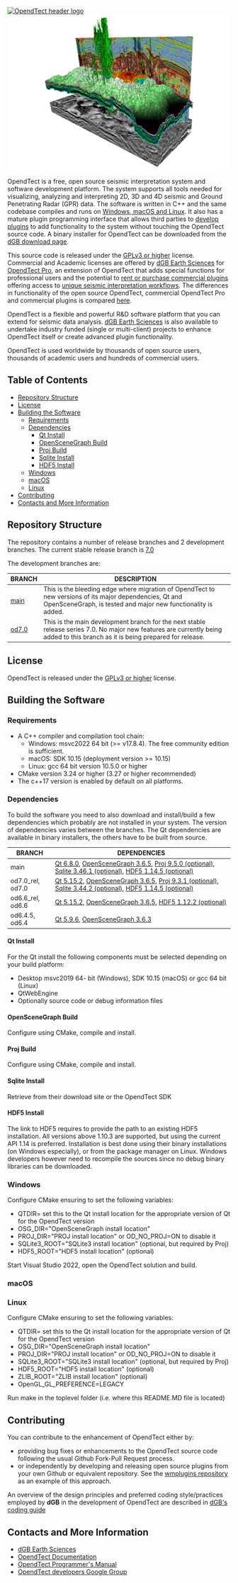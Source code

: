 [![OpendTect header logo][header-img]](https://dgbes.com/index.php/software#free)
[![Example][example-img]]()

OpendTect is a free, open source seismic interpretation system and software development platform. The system supports all tools needed for visualizing, analyzing and interpreting 2D, 3D and 4D seismic and Ground Penetrating Radar (GPR) data. The software is written in C++ and the same codebase compiles and runs on [Windows, macOS and Linux](https://dgbes.com/index.php/software/supported-platforms). It also has a mature plugin programming interface that allows third parties to [develop plugins](https://dgbes.com/index.php/services/research-development#develop-your-own-plugins) to add functionality to the system without touching the OpendTect source code. A binary installer for OpendTect can be downloaded from the [dGB download page](https://dgbes.com/index.php/download).

This source code is released under the [GPLv3 or higher](https://www.gnu.org/licenses/gpl-3.0.html) license. Commercial and Academic licenses are offered by [dGB Earth Sciences](https://dgbes.com) for [OpendTect Pro](https://dgbes.com/index.php/software#commercial), an extension of OpendTect that adds special functions for professional users and the potential to [rent or purchase commercial plugins](https://prostore.dgbes.com/) offering access to [unique seismic interpretation workflows](https://dgbes.com/index.php/software/plugins). The differences in functionality of the open source OpendTect, commercial OpendTect Pro and commercial plugins is compared [here](https://dgbes.com/index.php/software/supported-functionality).

OpendTect is a flexible and powerful R&D software platform that you can extend for seismic data analysis. [dGB Earth Sciences](https://dgbes.com/index.php/services/research-development) is also available to undertake industry funded (single or multi-client) projects to enhance OpendTect itself or create advanced plugin functionality. 

OpendTect is used worldwide by thousands of open source users, thousands of academic users and hundreds of commercial users.
## Table of Contents

- [Repository Structure](#repository-structure)
- [License](#license)
- [Building the Software](#building-the-software)
	- [Requirements](#requirements)
	- [Dependencies](#dependencies)
		- [Qt Install](#qt-install)
		- [OpenSceneGraph Build](#openscenegraph-build)
		- [Proj Build](#proj-build)
		- [Sqlite Install](#sqlite-install)
		- [HDF5 Install](#hdf5-install)
 	- [Windows](#windows)
 	- [macOS](#macos)
 	- [Linux](#linux)
- [Contributing](#contributing)
- [Contacts and More Information](#contacts-and-more-information)

## Repository Structure
The repository contains a number of release branches and 2 development branches. The current stable release branch is [7.0](https://github.com/OpendTect/OpendTect/tree/od7.0)

The development branches are:

| BRANCH | DESCRIPTION |
| -------------| ----------------- |
| [main](https://github.com/OpendTect/OpendTect/tree/main) | This is the bleeding edge where migration of OpendTect to new versions of its major dependencies, Qt and OpenSceneGraph, is tested and major new functionality is added.  |
| [od7.0](https://github.com/OpendTect/OpendTect/tree/od7.0)  | This is the main development branch for the next stable release series 7.0. No major new features are currently being added to this branch as it is being prepared for release. |

## License
OpendTect is released under the [GPLv3 or higher](https://www.gnu.org/licenses/gpl-3.0.html) license.

## Building the Software
### Requirements

- A C++ compiler and compilation tool chain:
	- Windows: msvc2022 64 bit (>= v17.8.4). The free community edition is sufficient.
	- macOS: SDK 10.15 (deployment version >= 10.15)
	- Linux: gcc 64 bit version 10.5.0 or higher
- CMake version 3.24 or higher (3.27 or higher recommended)
- The c++17 version is enabled by default on all platforms.

### Dependencies
To build the software you need to also download and install/build a few dependencies which probably are not installed in your system. The version of dependencies varies between the branches. The Qt dependencies are available in binary installers, the others have to be built from source.

| BRANCH | DEPENDENCIES |
| -------------| ----------------- |
| main | [Qt 6.8.0](https://download.qt.io/archive/qt/6.8/6.8.0/), [OpenSceneGraph 3.6.5](https://github.com/openscenegraph/OpenSceneGraph/archive/OpenSceneGraph-3.6.5.tar.gz), [Proj 9.5.0 (optional)](https://download.osgeo.org/proj/proj-9.5.0.tar.gz), [Sqlite 3.46.1 (optional)](https://www.sqlite.org/download.html), [HDF5 1.14.5 (optional)](https://www.hdfgroup.org/downloads/hdf5) |
| od7.0_rel, od7.0 | [Qt 5.15.2](https://download.qt.io/archive/qt/5.15/5.15.2/), [OpenSceneGraph 3.6.5](https://github.com/openscenegraph/OpenSceneGraph/archive/OpenSceneGraph-3.6.5.tar.gz), [Proj 9.3.1 (optional)](https://download.osgeo.org/proj/proj-9.3.1.tar.gz), [Sqlite 3.44.2 (optional)](https://www.sqlite.org/download.html), [HDF5 1.14.5 (optional)](https://www.hdfgroup.org/downloads/hdf5) |
| od6.6_rel, od6.6 | [Qt 5.15.2](https://download.qt.io/archive/qt/5.15/5.15.2/), [OpenSceneGraph 3.6.5](https://github.com/openscenegraph/OpenSceneGraph/archive/OpenSceneGraph-3.6.5.tar.gz), [HDF5 1.12.2 (optional)](https://www.hdfgroup.org/downloads/hdf5) |
| od6.4.5, od6.4 | [Qt 5.9.6](https://download.qt.io/archive/qt/5.9/5.9.6/), [OpenSceneGraph 3.6.3](https://github.com/openscenegraph/OpenSceneGraph/archive/OpenSceneGraph-3.6.3.tar.gz) |

#### Qt Install
For the Qt install the following components must be selected depending on your build platform:

-  Desktop msvc2019 64- bit (Windows), SDK 10.15 (macOS) or gcc 64 bit (Linux) 
-  QtWebEngine
-  Optionally source code or debug information files

#### OpenSceneGraph Build
Configure using CMake, compile and install. 

#### Proj Build
Configure using CMake, compile and install. 

#### Sqlite Install
Retrieve from their download site or the OpendTect SDK

#### HDF5 Install
The link to HDF5 requires to provide the path to an existing HDF5 installation. All versions above 1.10.3 are supported, but using the current API 1.14 is preferred. Installation is best done using their binary installations (on Windows especially), or from the package manager on Linux. Windows developers however need to recompile the sources since no debug binary libraries can be downloaded.

### Windows
Configure CMake ensuring to set the following variables:

- QTDIR= set this to the Qt install location for the appropriate version of Qt for the OpendTect version
- OSG_DIR="OpenSceneGraph install location"
- PROJ_DIR="PROJ install location" or OD_NO_PROJ=ON to disable it
- SQLite3_ROOT="SQLite3 install location" (optional, but required by Proj)
- HDF5_ROOT="HDF5 install location" (optional)

Start Visual Studio 2022, open the OpendTect solution and build.

### macOS
### Linux
Configure CMake ensuring to set the following variables:

- QTDIR= set this to the Qt install location for the appropriate version of Qt for the OpendTect version
- OSG_DIR="OpenSceneGraph install location"
- PROJ_DIR="PROJ install location" or OD_NO_PROJ=ON to disable it
- SQLite3_ROOT="SQLite3 install location" (optional, but required by Proj)
- HDF5_ROOT="HDF5 install location" (optional)
- ZLIB_ROOT="ZLIB install location" (optional)
- OpenGL\_GL\_PREFERENCE=LEGACY 

Run make in the toplevel folder (i.e. where this README.MD file is located)

## Contributing
[//]: # (PROBABLY WANT TO EXPAND THIS WITH GUIDANCE ON WHAT TYPE OF CONTRIBUTIONS WILL BE WELCOME AND WHERE  IN THE CODEBASE)
You can contribute to the enhancement of OpendTect either by:

- providing bug fixes or enhancements to the OpendTect source code following the usual Github Fork-Pull Request process. 
- or independently by developing and releasing open source plugins from your own Github or equivalent repository. See the [wmplugins repository](https://github.com/waynegm/OpendTect-Plugins) as an example of this approach.

An overview of the design principles and preferred coding style/practices employed by **dGB** in the development of OpendTect are described in [dGB's coding guide](https://doc.opendtect.org/7.0.0/doc/Programmer/Default.htm#6_principles_and_best_practices_in_opendtect_coding.htm)

## Contacts and More Information

- [dGB Earth Sciences](https://dgbes.com/index.php/contact)
- [OpendTect Documentation](https://dgbes.com/index.php/support#documentation)
- [OpendTect Programmer's Manual](https://doc.opendtect.org/7.0.0/doc/Programmer/Default.htm)
- [OpendTect developers Google Group](https://dgbes.com/index.php/support/faq-developers-google-group)

[header-img]: doc/pics/opendtect_header.png
[example-img]: doc/pics/supported-functionality.jpg
